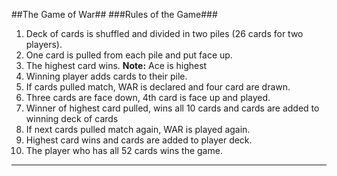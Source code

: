 
##The Game of War##
###Rules of the Game###

1. Deck of cards is shuffled and divided in two piles (26 cards for two players).
2. One card is pulled from each pile and put face up.
3. The highest card wins. **Note:** Ace is highest
4. Winning player adds cards to their pile.
5. If cards pulled match, WAR is declared and four card are drawn.
6. Three cards are face down, 4th card is face up and played.
7. Winner of highest card pulled, wins all 10 cards and cards are added to winning deck of cards
8. If next cards pulled match again, WAR is played again. 
9. Highest card wins and cards are added to player deck.
10. The player who has all 52 cards wins the game.

---
